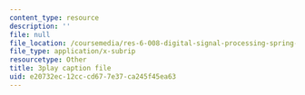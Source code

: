 ```yaml
---
content_type: resource
description: ''
file: null
file_location: /coursemedia/res-6-008-digital-signal-processing-spring-2011/e20732ec12cccd677e37ca245f45ea63_oJv4dsUID0Q.srt
file_type: application/x-subrip
resourcetype: Other
title: 3play caption file
uid: e20732ec-12cc-cd67-7e37-ca245f45ea63
---
```

